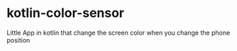 # kotlin-color-sensor
Little App in kotlin that change the screen color when you change the phone position
